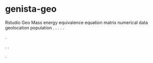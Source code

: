# genista-geo
Rstudio Geo Mass energy equivalence equation matrix numerical data geolocation population
.
.
.
.
.




.






















.
.
























.
